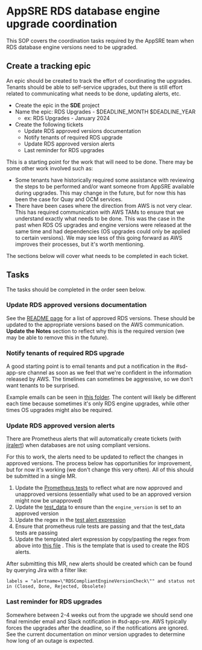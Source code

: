# AppSRE RDS database engine upgrade coordination

This SOP covers the coordination tasks required by the AppSRE team when RDS database
engine versions need to be upgraded.

## Create a tracking epic

An epic should be created to track the effort of coordinating the upgrades. Tenants
should be able to self-service upgrades, but there is still effort related to
communicating what needs to be done, updating alerts, etc.

* Create the epic in the **SDE** project
* Name the epic: RDS Upgrades - $DEADLINE_MONTH $DEADLINE_YEAR
    * ex: RDS Upgrades - January 2024
* Create the following tickets
    * Update RDS approved versions documentation
    * Notify tenants of required RDS upgrade
    * Update RDS approved version alerts
    * Last reminder for RDS upgrades

This is a starting point for the work that will need to be done. There may be some other
work involved such as:

* Some tenants have historically required some assistance with reviewing the steps to be
  performed and/or want someone from AppSRE available during upgrades. This may change
  in the future, but for now this has been the case for Quay and OCM services.
* There have been cases where the direction from AWS is not very clear. This has
  required communication with AWS TAMs to ensure that we understand exactly what needs
  to be done. This was the case in the past when RDS OS upgrades and engine versions
  were released at the same time and had dependencies (OS upgrades could only be applied
  to certain versions). We may see less of this going forward as AWS improves their
  processes, but it's worth mentioning.

The sections below will cover what needs to be completed in each ticket.

## Tasks

The tasks should be completed in the order seen below.

### Update RDS approved versions documentation

See the [README page](/README.md#approved-rds-versions) for a list of approved RDS
versions. These should be updated to the appropriate versions based on the AWS
communication. **Update the Notes** section to reflect why this is the required
version (we may be able to remove this in the future).

### Notify tenants of required RDS upgrade

A good starting point is to email tenants and put a notification in the #sd-app-sre
channel as soon as we feel that we're confident in the information released by AWS. The
timelines can sometimes be aggressive, so we don't want tenants to be surprised.

Example emails can be seen in [this folder](/data/app-interface/emails/all-rds/). The
content will likely be different each time because sometimes it's only RDS engine
upgrades, while other times OS upgrades might also be required.

### Update RDS approved version alerts

There are Prometheus alerts that will automatically create tickets (with
[jiralert](https://github.com/prometheus-community/jiralert)) when databases are
not using compliant versions.

For this to work, the alerts need to be updated to reflect the changes in approved
versions. The process below has opportunities for improvement, but for now
it's working (we don't change this very often). All of this should be submitted in a
single MR.

1. Update
   the [Prometheus tests](/resources/observability/prometheusrules/rds-approved-versions-test.prometheusrulestests.yaml)
   to reflect what are now approved and unapproved versions (essentially what used to be
   an approved version might now be unapproved)
2. Update
   the [test_data](/test_data/services/aws-resource-tests/namespaces/rds-approved-versions.yml)
   to ensure than the `engine_version` is set to an approved version
3. Update the regex in
   the [test alert expression](/resources/observability/prometheusrules/rds-approved-versions-test.prometheusrules.yaml)
4. Ensure that prometheus rule tests are passing and that the test_data tests are
   passing
5. Update the templated alert expression by copy/pasting the regex from above
   into [this file](/resources/services/app-sre-observability/rds-approved-versions.prometheusrules.yaml.j2)
   . This is the template that is used to create the RDS alerts.

After submitting this MR, new alerts should be created which can be found by querying
Jira with a filter like:

`labels = "alertname=\"RDSCompliantEngineVersionCheck\"" and status not in (Closed, Done, Rejected, Obsolete)`

### Last reminder for RDS upgrades

Somewhere between 2-4 weeks out from the upgrade we should send one final reminder email
and Slack notification in #sd-app-sre. AWS typically forces the upgrades after the
deadline, so if the notifications are ignored. See the current documentation on minor
version upgrades to determine how long of an outage is expected.
